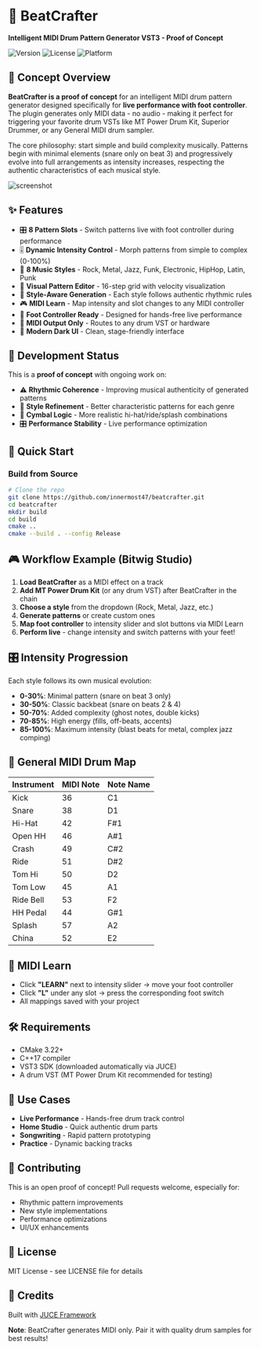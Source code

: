 ﻿# 🥁 BeatCrafter
**Intelligent MIDI Drum Pattern Generator VST3 - Proof of Concept**

![Version](https://img.shields.io/badge/version-0.1.0-blue)
![License](https://img.shields.io/badge/license-MIT-green)
![Platform](https://img.shields.io/badge/platform-Win%20%7C%20Mac%20%7C%20Linux-lightgrey)

## 🎯 Concept Overview

**BeatCrafter is a proof of concept** for an intelligent MIDI drum pattern generator designed specifically for **live performance with foot controller**. The plugin generates only MIDI data - no audio - making it perfect for triggering your favorite drum VSTs like MT Power Drum Kit, Superior Drummer, or any General MIDI drum sampler.

The core philosophy: start simple and build complexity musically. Patterns begin with minimal elements (snare only on beat 3) and progressively evolve into full arrangements as intensity increases, respecting the authentic characteristics of each musical style.

![screenshot]("./Assets/screenshot.png")

## ✨ Features

- 🎛️ **8 Pattern Slots** - Switch patterns live with foot controller during performance
- 🎚️ **Dynamic Intensity Control** - Morph patterns from simple to complex (0-100%)
- 🎸 **8 Music Styles** - Rock, Metal, Jazz, Funk, Electronic, HipHop, Latin, Punk
- 🎹 **Visual Pattern Editor** - 16-step grid with velocity visualization
- 🎯 **Style-Aware Generation** - Each style follows authentic rhythmic rules
- 🎮 **MIDI Learn** - Map intensity and slot changes to any MIDI controller
- 🦶 **Foot Controller Ready** - Designed for hands-free live performance
- 📡 **MIDI Output Only** - Routes to any drum VST or hardware
- 🌙 **Modern Dark UI** - Clean, stage-friendly interface

## 🚧 Development Status

This is a **proof of concept** with ongoing work on:
- ⚠️ **Rhythmic Coherence** - Improving musical authenticity of generated patterns
- 🎵 **Style Refinement** - Better characteristic patterns for each genre
- 🥁 **Cymbal Logic** - More realistic hi-hat/ride/splash combinations
- 🎛️ **Performance Stability** - Live performance optimization

## 🚀 Quick Start

### Build from Source
```bash
# Clone the repo
git clone https://github.com/innermost47/beatcrafter.git
cd beatcrafter
mkdir build
cd build
cmake ..
cmake --build . --config Release
```

## 🎮 Workflow Example (Bitwig Studio)

1. **Load BeatCrafter** as a MIDI effect on a track
2. **Add MT Power Drum Kit** (or any drum VST) after BeatCrafter in the chain
3. **Choose a style** from the dropdown (Rock, Metal, Jazz, etc.)
4. **Generate patterns** or create custom ones
5. **Map foot controller** to intensity slider and slot buttons via MIDI Learn
6. **Perform live** - change intensity and switch patterns with your feet!

## 🎛️ Intensity Progression

Each style follows its own musical evolution:

- **0-30%**: Minimal pattern (snare on beat 3 only)
- **30-50%**: Classic backbeat (snare on beats 2 & 4)
- **50-70%**: Added complexity (ghost notes, double kicks)
- **70-85%**: High energy (fills, off-beats, accents)
- **85-100%**: Maximum intensity (blast beats for metal, complex jazz comping)

## 🥁 General MIDI Drum Map

| Instrument | MIDI Note | Note Name |
|------------|-----------|-----------|
| Kick       | 36        | C1        |
| Snare      | 38        | D1        |
| Hi-Hat     | 42        | F#1       |
| Open HH    | 46        | A#1       |
| Crash      | 49        | C#2       |
| Ride       | 51        | D#2       |
| Tom Hi     | 50        | D2        |
| Tom Low    | 45        | A1        |
| Ride Bell  | 53        | F2        |
| HH Pedal   | 44        | G#1       |
| Splash     | 57        | A2        |
| China      | 52        | E2        |

## 🎹 MIDI Learn

- Click **"LEARN"** next to intensity slider → move your foot controller
- Click **"L"** under any slot → press the corresponding foot switch
- All mappings saved with your project

## 🛠️ Requirements

- CMake 3.22+
- C++17 compiler
- VST3 SDK (downloaded automatically via JUCE)
- A drum VST (MT Power Drum Kit recommended for testing)

## 🎪 Use Cases

- **Live Performance** - Hands-free drum track control
- **Home Studio** - Quick authentic drum parts
- **Songwriting** - Rapid pattern prototyping
- **Practice** - Dynamic backing tracks

## 🤝 Contributing

This is an open proof of concept! Pull requests welcome, especially for:
- Rhythmic pattern improvements
- New style implementations  
- Performance optimizations
- UI/UX enhancements

## 📄 License

MIT License - see LICENSE file for details

## 🙏 Credits

Built with [JUCE Framework](https://juce.com/)

**Note**: BeatCrafter generates MIDI only. Pair it with quality drum samples for best results!